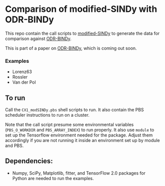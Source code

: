﻿# Comparison of modified-SINDy with ODR-BINDy

This repo contain the call scripts to [modified-SINDy](https://github.com/dynamicslab/modified-SINDy) to generate the data for comparison against [ODR-BINDy](https://github.com/llfung/ODR-BINDy).

This is part of a paper on [ODR-BINDy](https://github.com/llfung/ODR-BINDy), which is coming out soon.

### Examples

- Lorenz63
- Rossler
- Van der Pol

## To run

Call the `CX1_modSINDy.pbs` shell scripts to run. It also contain the PBS scheduler instructions to run on a cluster. 

Note that the call script presume some environmental variables (`PBS_O_WORKDIR` and `PBS_ARRAY_INDEX`) to run properly. It also use `module` to set up the Tensorflow environment needed for the package. Adjust them accordingly if you are not running it inside an environment set up by module and PBS.

## Dependencies:

* Numpy, SciPy, Matplotlib, fitter, and TensorFlow 2.0 packages for Python are needed to run the examples.
